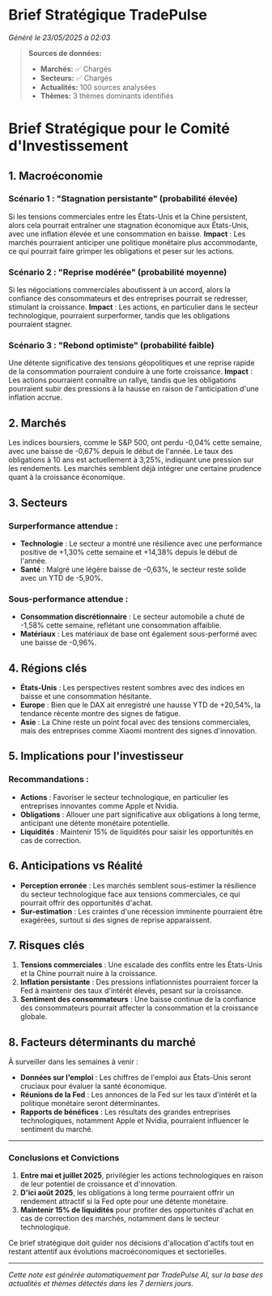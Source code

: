 # Brief Stratégique TradePulse

*Généré le 23/05/2025 à 02:03*

> **Sources de données:**
> - **Marchés:** ✅ Chargés
> - **Secteurs:** ✅ Chargés
> - **Actualités:** 100 sources analysées
> - **Thèmes:** 3 thèmes dominants identifiés

# Brief Stratégique pour le Comité d'Investissement

## 1. Macroéconomie

### Scénario 1 : "Stagnation persistante" (probabilité élevée)
Si les tensions commerciales entre les États-Unis et la Chine persistent, alors cela pourrait entraîner une stagnation économique aux États-Unis, avec une inflation élevée et une consommation en baisse. **Impact** : Les marchés pourraient anticiper une politique monétaire plus accommodante, ce qui pourrait faire grimper les obligations et peser sur les actions.

### Scénario 2 : "Reprise modérée" (probabilité moyenne)
Si les négociations commerciales aboutissent à un accord, alors la confiance des consommateurs et des entreprises pourrait se redresser, stimulant la croissance. **Impact** : Les actions, en particulier dans le secteur technologique, pourraient surperformer, tandis que les obligations pourraient stagner.

### Scénario 3 : "Rebond optimiste" (probabilité faible)
Une détente significative des tensions géopolitiques et une reprise rapide de la consommation pourraient conduire à une forte croissance. **Impact** : Les actions pourraient connaître un rallye, tandis que les obligations pourraient subir des pressions à la hausse en raison de l'anticipation d'une inflation accrue.

## 2. Marchés

Les indices boursiers, comme le S&P 500, ont perdu -0,04% cette semaine, avec une baisse de -0,67% depuis le début de l'année. Le taux des obligations à 10 ans est actuellement à 3,25%, indiquant une pression sur les rendements. Les marchés semblent déjà intégrer une certaine prudence quant à la croissance économique.

## 3. Secteurs

### Surperformance attendue :
- **Technologie** : Le secteur a montré une résilience avec une performance positive de +1,30% cette semaine et +14,38% depuis le début de l'année.
- **Santé** : Malgré une légère baisse de -0,63%, le secteur reste solide avec un YTD de -5,90%.

### Sous-performance attendue :
- **Consommation discrétionnaire** : Le secteur automobile a chuté de -1,58% cette semaine, reflétant une consommation affaiblie.
- **Matériaux** : Les matériaux de base ont également sous-performé avec une baisse de -0,96%.

## 4. Régions clés

- **États-Unis** : Les perspectives restent sombres avec des indices en baisse et une consommation hésitante.
- **Europe** : Bien que le DAX ait enregistré une hausse YTD de +20,54%, la tendance récente montre des signes de fatigue.
- **Asie** : La Chine reste un point focal avec des tensions commerciales, mais des entreprises comme Xiaomi montrent des signes d'innovation.

## 5. Implications pour l'investisseur

### Recommandations :
- **Actions** : Favoriser le secteur technologique, en particulier les entreprises innovantes comme Apple et Nvidia.
- **Obligations** : Allouer une part significative aux obligations à long terme, anticipant une détente monétaire potentielle.
- **Liquidités** : Maintenir 15% de liquidités pour saisir les opportunités en cas de correction.

## 6. Anticipations vs Réalité

- **Perception erronée** : Les marchés semblent sous-estimer la résilience du secteur technologique face aux tensions commerciales, ce qui pourrait offrir des opportunités d'achat.
- **Sur-estimation** : Les craintes d'une récession imminente pourraient être exagérées, surtout si des signes de reprise apparaissent.

## 7. Risques clés

1. **Tensions commerciales** : Une escalade des conflits entre les États-Unis et la Chine pourrait nuire à la croissance.
2. **Inflation persistante** : Des pressions inflationnistes pourraient forcer la Fed à maintenir des taux d'intérêt élevés, pesant sur la croissance.
3. **Sentiment des consommateurs** : Une baisse continue de la confiance des consommateurs pourrait affecter la consommation et la croissance globale.

## 8. Facteurs déterminants du marché

À surveiller dans les semaines à venir :
- **Données sur l'emploi** : Les chiffres de l'emploi aux États-Unis seront cruciaux pour évaluer la santé économique.
- **Réunions de la Fed** : Les annonces de la Fed sur les taux d'intérêt et la politique monétaire seront déterminantes.
- **Rapports de bénéfices** : Les résultats des grandes entreprises technologiques, notamment Apple et Nvidia, pourraient influencer le sentiment du marché.

---

### Conclusions et Convictions

1. **Entre mai et juillet 2025**, privilégier les actions technologiques en raison de leur potentiel de croissance et d'innovation.
2. **D'ici août 2025**, les obligations à long terme pourraient offrir un rendement attractif si la Fed opte pour une détente monétaire.
3. **Maintenir 15% de liquidités** pour profiter des opportunités d'achat en cas de correction des marchés, notamment dans le secteur technologique.

Ce brief stratégique doit guider nos décisions d'allocation d'actifs tout en restant attentif aux évolutions macroéconomiques et sectorielles.

---

*Cette note est générée automatiquement par TradePulse AI, sur la base des actualités et thèmes détectés dans les 7 derniers jours.*
